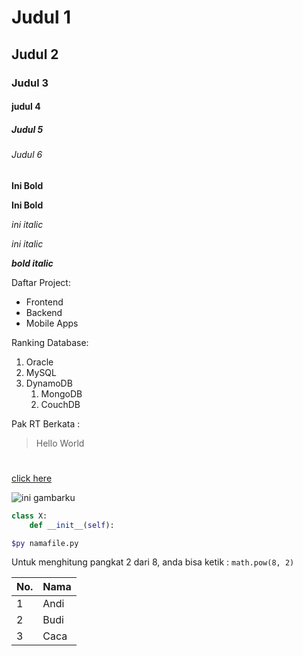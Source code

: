 # Judul 1
## Judul 2
### Judul 3
#### judul 4
##### Judul 5
###### Judul 6

__Ini Bold__

**Ini Bold**

_ini italic_

*ini italic*


**_bold italic_**

Daftar Project:
- Frontend
- Backend
- Mobile Apps

Ranking Database:

1. Oracle
1. MySQL
1. DynamoDB
    1. MongoDB
    1. CouchDB

Pak RT Berkata :
> Hello World

#

[click here](tokopedia.com)

![ini gambarku](link)

```python
class X:
    def __init__(self):
```

```bash
$py namafile.py
```

Untuk menghitung pangkat 2 dari 8, anda bisa ketik : `math.pow(8, 2)`

No. | Nama
-|-
1 | Andi
2 | Budi
3 | Caca


